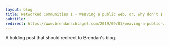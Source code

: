 ```yaml
---
layout: blog
title: Networked Communities 1 - Weaving a public web, or, why don’t I blog more?
subtitle:
redirect: https://www.brendanschlagel.com/2019/09/01/weaving-a-public-web-or-why-dont-i-blog-more/
---
```


A holding post that should redirect to Brendan's blog.